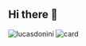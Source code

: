 ## Hi there 👋

![lucasdonini](https://github-readme-stats.vercel.app/api/top-langs/?username=lucasdonini&layout=compact&theme=dark)
![card](https://github-readme-stats.vercel.app/api?username=lucasdonini&theme=dark&show_icons=true)
